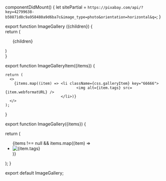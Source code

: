 componentDidMount()
   {
      let sitePartial = `https://pixabay.com/api/?key=42799638-b50871d8c9a958480a9d6ba7c&image_type=photo&orientation=horizontal&q=`; 
   }

    
<ImageGallery items={this.state.itemsHits} />


export function ImageGallery ({children})
{   
    return (<ul className={css.listComponent}>
              {children}
            </ul>)        
} 



export function ImageGalleryItem({items}) {
    
    return (
      <> 
        {items.map((item) => <li className={css.galleryItem} key="66666">
                                    <img alt={item.tags} src={item.webformatURL} />
                             </li>)}
      </>
    );
  }


  export function ImageGallery({items}) {
 
  return (
    <ul className={css.listComponent}>
      {items !== null && items.map((item) => <li className={css.galleryItem} key={item.id}>
                                    <img alt={item.tags} src={item.webformatURL} />
                             </li>)}
    </ul>
  );
}

export default ImageGallery;
